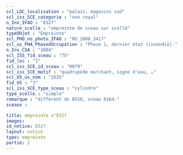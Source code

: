 ```yaml
---
scl_LOC_localisation : "palais, magasins sud"
scl_iss_SCE_categorie : "non royal"
n_Inv_IFAO : "8327"
nature_scelle : "empreinte de sceau sur scellé"
typeObjet : "Empreinte"
scl_PHO_no_photo_IFAO : "NU_2008_3417"
scl_us_PHA_PhasedOccupation : "Phase 1, dernier état (incendié)."
n_Inv_CSA : "3004"
scl_ISS_fid_sceau : "79"
fid_loc : "1"
scl_iss_SCE_id_sceau : "0079"
scl_iss_SCE_motif : "quadrupède marchant, signe d'eau, …"
scl_US_us_nom : "2635"
fid_US : "3"
scl_iss_SCE_type_sceau : "cylindre"
type_scelle : "simple"
remarque : "différent de 8550, sceau 0164."
sceaux :

title: empreinte n°8327
images: 
id_notice: 8327
layout: notice
type: empreinte
partie: 2
---
```

